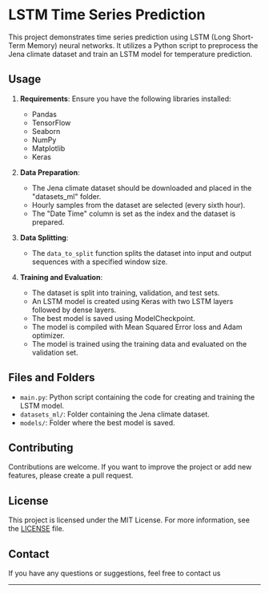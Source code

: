 # LSTM Time Series Prediction

This project demonstrates time series prediction using LSTM (Long Short-Term Memory) neural networks. It utilizes a Python script to preprocess the Jena climate dataset and train an LSTM model for temperature prediction.

## Usage

1. **Requirements**: Ensure you have the following libraries installed:
   - Pandas
   - TensorFlow
   - Seaborn
   - NumPy
   - Matplotlib
   - Keras

2. **Data Preparation**:
   - The Jena climate dataset should be downloaded and placed in the "datasets_ml" folder.
   - Hourly samples from the dataset are selected (every sixth hour).
   - The "Date Time" column is set as the index and the dataset is prepared.

3. **Data Splitting**:
   - The `data_to_split` function splits the dataset into input and output sequences with a specified window size.

4. **Training and Evaluation**:
   - The dataset is split into training, validation, and test sets.
   - An LSTM model is created using Keras with two LSTM layers followed by dense layers.
   - The best model is saved using ModelCheckpoint.
   - The model is compiled with Mean Squared Error loss and Adam optimizer.
   - The model is trained using the training data and evaluated on the validation set.

## Files and Folders

- `main.py`: Python script containing the code for creating and training the LSTM model.
- `datasets_ml/`: Folder containing the Jena climate dataset.
- `models/`: Folder where the best model is saved.

## Contributing

Contributions are welcome. If you want to improve the project or add new features, please create a pull request.

## License

This project is licensed under the MIT License. For more information, see the [LICENSE](LICENSE) file.

## Contact

If you have any questions or suggestions, feel free to contact us

----------------------------------------


